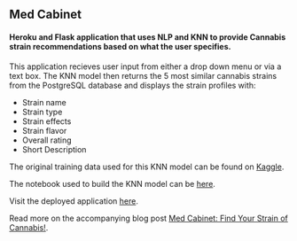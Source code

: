 ## Med Cabinet
#### Heroku and Flask application that uses NLP and KNN to provide Cannabis strain recommendations based on what the user specifies.

This application recieves user input from either a drop down menu or via a text box. The KNN model then returns the 5 most similar cannabis strains from the PostgreSQL database and displays the strain profiles with:
- Strain name
- Strain type
- Strain effects
- Strain flavor
- Overall rating
- Short Description

The original training data used for this KNN model can be found on [Kaggle](https://www.kaggle.com/kingburrito666/cannabis-strains).

The notebook used to build the KNN model can be [here](notebooks/Med_Cabinet_Final.ipynb).

Visit the deployed application [here](https://sc-med-cabinet.herokuapp.com/).

Read more on the accompanying blog post [Med Cabinet: Find Your Strain of Cannabis!](https://steventchase.com/2020-11-12-2020-11-12-med-cabinet/).
